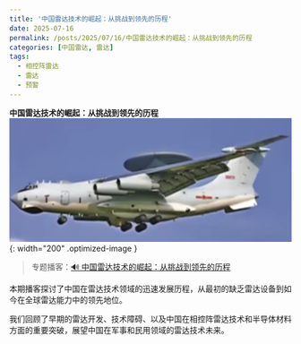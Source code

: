 ```yaml
---
title: '中国雷达技术的崛起：从挑战到领先的历程'
date: 2025-07-16
permalink: /posts/2025/07/16/中国雷达技术的崛起：从挑战到领先的历程
categories: [中国雷达, 雷达]
tags:
  - 相控阵雷达
  - 雷达
  - 预警
---
```


**中国雷达技术的崛起：从挑战到领先的历程**  
![雷达](/images/posts/中国雷达.PNG){: width="200" .optimized-image }


> 专题播客：[🔊 中国雷达技术的崛起：从挑战到领先的历程](https://monica.im/ai-podcast/share?id=acdc3d94-add5-432c-8466-23b118a39983)

本期播客探讨了中国在雷达技术领域的迅速发展历程，从最初的缺乏雷达设备到如今在全球雷达能力中的领先地位。

我们回顾了早期的雷达开发、技术障碍、以及中国在相控阵雷达技术和半导体材料方面的重要突破，展望中国在军事和民用领域的雷达技术未来。